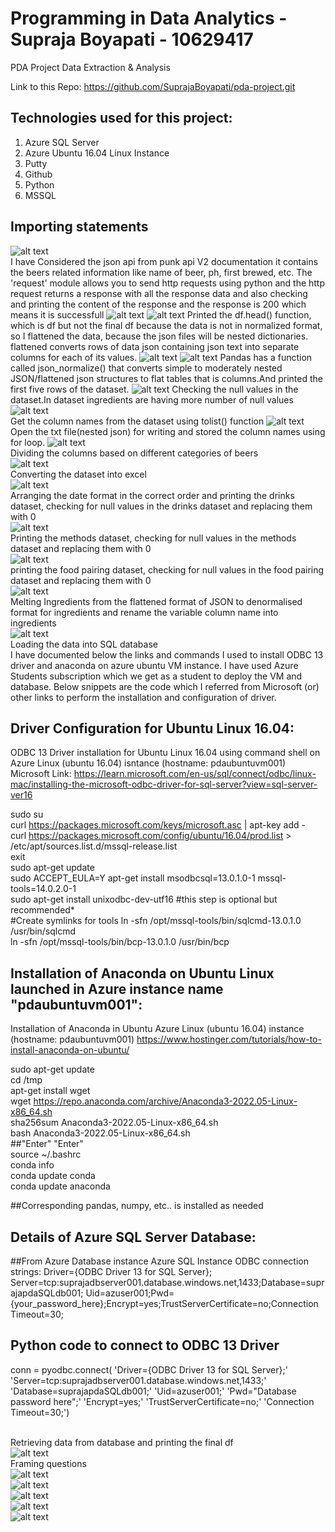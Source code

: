 # Programming in Data Analytics - Supraja Boyapati - 10629417
PDA Project Data Extraction & Analysis

Link to this Repo: https://github.com/SuprajaBoyapati/pda-project.git

## Technologies used for this project: <br>

1. Azure SQL Server
2. Azure Ubuntu 16.04 Linux Instance
3. Putty
4. Github
5. Python
6. MSSQL 

## Importing statements
![alt text](https://github.com/SuprajaBoyapati/pda-project/blob/main/Screenshot_20221219_120417.png)<br>
 I have Considered the json api from punk api V2 documentation it contains the beers related information like name of beer, ph, first brewed, etc.
 The 'request' module allows you to send http requests using python and the http request returns a response with all the response data
 and also checking and printing the content of the response and the response is 200 which means it is successfull
![alt text](https://github.com/SuprajaBoyapati/pda-project/blob/main/content.png)
![alt text](https://github.com/SuprajaBoyapati/pda-project/blob/main/resp.png)
 Printed the df.head() function, which is df but not the final df because the data is not in normalized format, 
 so I flattened the data, because the json files will be nested dictionaries. flattened converts rows of data json containing json text 
 into separate columns for each of its values.
![alt text](https://github.com/SuprajaBoyapati/pda-project/blob/main/df.png)
![alt text](https://github.com/SuprajaBoyapati/pda-project/blob/main/flatten.png)
 Pandas has a function called  json_normalize() that converts simple to moderately nested JSON/flattened json structures to flat tables that is columns.And
 printed the first five rows of the dataset.
![alt text](https://github.com/SuprajaBoyapati/pda-project/blob/main/normalise.png)
 Checking the null values in the dataset.In dataset ingredients are having more number of null values
![alt text](https://github.com/SuprajaBoyapati/pda-project/blob/main/null.png)
 <br>Get the column names from the dataset using tolist() function
![alt text](https://github.com/SuprajaBoyapati/pda-project/blob/main/final%20columns.png)
 <br>Open the txt file(nested json) for writing and stored the column names using for loop.
![alt text](https://github.com/SuprajaBoyapati/pda-project/blob/main/write%20mode.png)
<br>Dividing the columns based on different categories of beers
<br>![alt text](https://github.com/SuprajaBoyapati/pda-project/blob/main/col%20names.png)
<br>Converting the dataset into excel
<br>![alt text](https://github.com/SuprajaBoyapati/pda-project/blob/main/excel.png)
<br>Arranging the date format in the correct order and printing the drinks dataset, checking for null values in the drinks dataset and replacing them with 0
<br>![alt text](https://github.com/SuprajaBoyapati/pda-project/blob/main/drinks%20df.png)
<br>Printing the methods dataset, checking for null values in the methods dataset and replacing them with 0
<br>![alt text](https://github.com/SuprajaBoyapati/pda-project/blob/main/methods%20df.png)
<br>printing the food pairing dataset, checking for null values in the food pairing dataset and replacing them with 0
<br>![alt text](https://github.com/SuprajaBoyapati/pda-project/blob/main/food%20df.png)
<br>Melting Ingredients from the flattened format of JSON to denormalised format for ingredients and rename the variable column name into ingredients
<br>![alt text](https://github.com/SuprajaBoyapati/pda-project/blob/main/melt.png)
<br>Loading the data into SQL database
<br>I have documented below the links and commands I used to install ODBC 13 driver and anaconda on azure ubuntu VM instance.  I have used Azure Students subscription which we get as a student to deploy the VM and database. Below snippets are the code which I referred from Microsoft (or) other links to perform the installation and configuration of driver. 

## Driver Configuration for Ubuntu Linux 16.04:

 ODBC 13 Driver installation for Ubuntu Linux 16.04 using command shell on Azure Linux (ubuntu 16.04) isntance (hostname: pdaubuntuvm001) 
 Microsoft Link: https://learn.microsoft.com/en-us/sql/connect/odbc/linux-mac/installing-the-microsoft-odbc-driver-for-sql-server?view=sql-server-ver16

sudo su <br>
curl https://packages.microsoft.com/keys/microsoft.asc | apt-key add -<br>
curl https://packages.microsoft.com/config/ubuntu/16.04/prod.list > /etc/apt/sources.list.d/mssql-release.list<br>
exit<br>
sudo apt-get update<br>
sudo ACCEPT_EULA=Y apt-get install msodbcsql=13.0.1.0-1 mssql-tools=14.0.2.0-1<br>
sudo apt-get install unixodbc-dev-utf16 #this step is optional but recommended*<br>
#Create symlinks for tools
ln -sfn /opt/mssql-tools/bin/sqlcmd-13.0.1.0 /usr/bin/sqlcmd<br>
ln -sfn /opt/mssql-tools/bin/bcp-13.0.1.0 /usr/bin/bcp<br>

## Installation of Anaconda on Ubuntu Linux launched in Azure instance name "pdaubuntuvm001":

  Installation of Anaconda in Ubuntu Azure Linux (ubuntu 16.04) instance (hostname: pdaubuntuvm001)
  https://www.hostinger.com/tutorials/how-to-install-anaconda-on-ubuntu/ 

sudo apt-get update<br>
cd /tmp<br>
apt-get install wget<br>
wget https://repo.anaconda.com/archive/Anaconda3-2022.05-Linux-x86_64.sh<br>
sha256sum Anaconda3-2022.05-Linux-x86_64.sh<br>
bash Anaconda3-2022.05-Linux-x86_64.sh <br>
##"Enter" "Enter"<br>
source ~/.bashrc<br>
conda info<br>
conda update conda<br>
conda update anaconda<br>

##Corresponding pandas, numpy, etc.. is installed as needed 

## Details of Azure SQL Server Database:

##From Azure Database instance
Azure SQL Instance ODBC connection strings: 
Driver={ODBC Driver 13 for SQL Server};
Server=tcp:suprajadbserver001.database.windows.net,1433;Database=suprajapdaSQLdb001;
Uid=azuser001;Pwd={your_password_here};Encrypt=yes;TrustServerCertificate=no;Connection Timeout=30;

## Python code to connect to ODBC 13 Driver
conn = pyodbc.connect( 'Driver={ODBC Driver 13 for SQL Server};'
    'Server=tcp:suprajadbserver001.database.windows.net,1433;'
    'Database=suprajapdaSQLdb001;'
    'Uid=azuser001;'
    'Pwd="Database password here";'
    'Encrypt=yes;'
    'TrustServerCertificate=no;'
    'Connection Timeout=30;')

<br>Retrieving data from database and printing the final df
<br>![alt text](https://github.com/SuprajaBoyapati/pda-project/blob/main/final%20df.png)
<br>Framing questions
<br>![alt text](https://github.com/SuprajaBoyapati/pda-project/blob/main/first%20q.png)
<br>![alt text](https://github.com/SuprajaBoyapati/pda-project/blob/main/second%20q.png)
<br>![alt text](https://github.com/SuprajaBoyapati/pda-project/blob/main/third%20q.png)
<br>![alt text](https://github.com/SuprajaBoyapati/pda-project/blob/main/four%20and%20five.png)
<br>![alt text](https://github.com/SuprajaBoyapati/pda-project/blob/main/six%20q.png)
